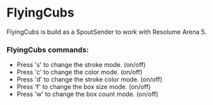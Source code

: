 # FlyingCubs

FlyingCubs is build as a SpoutSender to work with Resolume Arena 5.

### FlyingCubs commands:

* Press 's' to change the stroke mode. (on/off)
* Press 'c' to change the color mode. (on/off)
* Press 'd' to change the stroke color mode. (on/off)
* Press 'f' to change the box size mode. (on/off)
* Press 'w' to change the box count mode. (on/off)